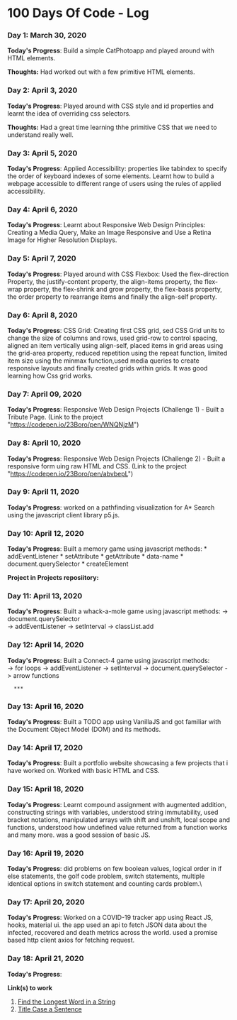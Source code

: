 # 100 Days Of Code - Log

### Day 1: March 30, 2020

**Today's Progress**: Build a simple CatPhotoapp and played around with HTML elements.

**Thoughts:** Had worked out with a few primitive HTML elements. 

### Day 2: April 3, 2020

**Today's Progress**: Played around with CSS style and id properties and learnt the idea of overriding css selectors.

**Thoughts:** Had a great time learning thhe primitive CSS that we need to understand really well.

### Day 3: April 5, 2020

**Today's Progress**: Applied Accessibility: properties like tabindex to specify the order of keyboard indexes of some elements. Learnt how to build a webpage accessible to different range of users using the rules of applied accessibility.

### Day 4: April 6, 2020

**Today's Progress**:
Learnt about Responsive Web Design Principles: Creating a Media Query, Make an Image Responsive and Use a Retina Image for Higher Resolution Displays.

### Day 5: April 7, 2020

**Today's Progress**:
Played around with CSS Flexbox: Used the flex-direction Property, the justify-content property, the align-items property, the flex-wrap property, the flex-shrink and grow property, the flex-basis property, the order property to rearrange items and finally the align-self property.

### Day 6: April 8, 2020

**Today's Progress**:
CSS Grid: Creating  first CSS grid, sed CSS Grid units to change the size of columns and rows, used grid-row to control spacing, aligned an item vertically using align-self, placed items in grid areas using the grid-area property, reduced repetition using the repeat function, limited item size using the minmax function,used media queries to create responsive layouts and finally created grids within grids. It was good learning how Css grid works.

### Day 7: April 09, 2020

**Today's Progress**: Responsive Web Design Projects (Challenge 1) - Built a Tribute Page. (Link to the project "https://codepen.io/23Boro/pen/WNQNjzM")

### Day 8: April 10, 2020

**Today's Progress**: Responsive Web Design Projects (Challenge 2) - Built a responsive form uing raw HTML and CSS. (Link to the project "https://codepen.io/23Boro/pen/abvbepL")

### Day 9: April 11, 2020

**Today's Progress**: worked on a pathfinding visualization for A* Search using the javascript client library p5.js.

### Day 10: April 12, 2020

**Today's Progress**: Built a memory game using javascript methods:
                            * addEventListener
                            * setAttribute
                            * getAttribute
                            * data-name
                            * document.querySelector
                            * createElement

**Project in Projects reposiitory:**

### Day 11: April 13, 2020

**Today's Progress**: Built a whack-a-mole game using javascript methods:
                          -> document.querySelector                          
                          -> addEventListener
                          -> setInterval
                          -> classList.add
          
### Day 12: April 14, 2020

**Today's Progress**: Built a Connect-4 game using javascript methods:   
                        -> for loops
                        -> addEventListener
                        -> setInterval
                        -> document.querySelector
                        -> arrow functions
      
      ***
      
      
### Day 13: April 16, 2020

**Today's Progress**: Built a TODO app using VanillaJS and got familiar with the Document Object Model (DOM) and its methods.

### Day 14: April 17, 2020

**Today's Progress**: Built a portfolio website showcasing a few projects that i have worked on. Worked with basic HTML and CSS.

### Day 15: April 18, 2020

**Today's Progress**: Learnt compound assignment with augmented addition, constructing strings with variables, understood string immutability, used bracket notations, manipulated arrays with shift and unshift, local scope and functions, understood how undefined value returned from a function works and many more. was a good session of basic JS.

### Day 16: April 19, 2020

**Today's Progress**: did problems on few boolean values, logical order in if else statements, the golf code problem, switch statements,  multiple identical options in switch statement and counting cards problem.\

### Day 17: April 20, 2020

**Today's Progress**: Worked on a COVID-19 tracker app using React JS, hooks, material ui. the app used an api to fetch JSON data about the infected, recovered and death metrics across the world. used a promise based http client axios for fetching request.

### Day 18: April 21, 2020

**Today's Progress**:

**Link(s) to work**
1. [Find the Longest Word in a String](https://www.freecodecamp.com/challenges/find-the-longest-word-in-a-string)
2. [Title Case a Sentence](https://www.freecodecamp.com/challenges/title-case-a-sentence)

